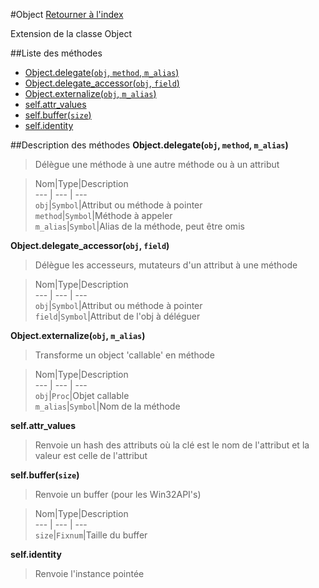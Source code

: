 #Object
[Retourner à l'index](README.md)

Extension de la classe Object

##Liste des méthodes
*    [Object.delegate(`obj`, `method`, `m_alias`)](#Object.delegate)
*    [Object.delegate_accessor(`obj`, `field`)](#Object.delegate_accessor)
*    [Object.externalize(`obj`, `m_alias`)](#Object.externalize)
*    [self.attr_values](#self.attr_values)
*    [self.buffer(`size`)](#self.buffer)
*    [self.identity](#self.identity)


##Description des méthodes
**Object.delegate(`obj`, `method`, `m_alias`)**

> Délègue une méthode à une autre méthode ou à un attribut

  
> Nom|Type|Description  
--- | --- | ---  
`obj`|`Symbol`|Attribut ou méthode à pointer  
`method`|`Symbol`|Méthode à appeler  
`m_alias`|`Symbol`|Alias de la méthode, peut être omis  






**Object.delegate_accessor(`obj`, `field`)**

> Délègue les accesseurs, mutateurs d'un attribut à une méthode

  
> Nom|Type|Description  
--- | --- | ---  
`obj`|`Symbol`|Attribut ou méthode à pointer  
`field`|`Symbol`|Attribut de l'obj à déléguer  






**Object.externalize(`obj`, `m_alias`)**

> Transforme un object 'callable' en méthode

  
> Nom|Type|Description  
--- | --- | ---  
`obj`|`Proc`|Objet callable  
`m_alias`|`Symbol`|Nom de la méthode  






**self.attr_values**

> Renvoie un hash des attributs où la clé est le nom de l'attribut
                            et la valeur est celle de l'attribut

  
> 





**self.buffer(`size`)**

> Renvoie un buffer (pour les Win32API's)

  
> Nom|Type|Description  
--- | --- | ---  
`size`|`Fixnum`|Taille du buffer  






**self.identity**

> Renvoie l'instance pointée

  
> 





